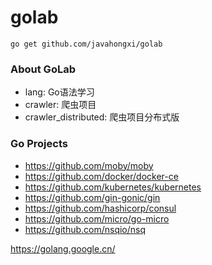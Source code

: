 # golab

`go get github.com/javahongxi/golab`

### About GoLab
- lang: Go语法学习
- crawler: 爬虫项目
- crawler_distributed: 爬虫项目分布式版

### Go Projects
- https://github.com/moby/moby
- https://github.com/docker/docker-ce
- https://github.com/kubernetes/kubernetes
- https://github.com/gin-gonic/gin
- https://github.com/hashicorp/consul
- https://github.com/micro/go-micro
- https://github.com/nsqio/nsq

https://golang.google.cn/
